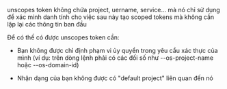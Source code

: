 unscopes token không chứa project, uername, service... mà nó chỉ sử dụng để xác minh danh tính cho việc sau này tạo scoped tokens mà không cần lặp lại các thông tin ban đầu

Để có thế có được unscopes token cần:

- Bạn không được chỉ định phạm vi ủy quyền trong yêu cầu xác thực của mình (ví dụ: trên dòng lệnh phải có các đối số như --os-project-name hoặc --os-domain-id)

- Nhận dạng của bạn không được có "default project" liên quan đến nó
